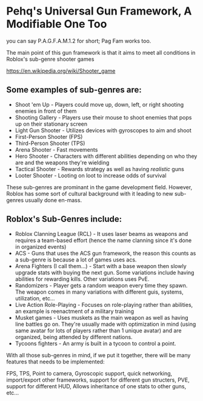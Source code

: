# Pehq's Universal Gun Framework, A Modifiable One Too

you can say P.A.G.F.A.M.1.2 for short; Pag Fam works too.

The main point of this gun framework is that it aims to meet all conditions in Roblox's sub-genre shooter games

https://en.wikipedia.org/wiki/Shooter_game
## Some examples of sub-genres are:

+ Shoot 'em Up - Players could move up, down, left, or right shooting enemies in front of them
+ Shooting Gallery - Players use their mouse to shoot enemies that pops up on their stationary screen
+ Light Gun Shooter - Utilizes devices with gyroscopes to aim and shoot
+ First-Person Shooter (FPS)
+ Third-Person Shooter (TPS)
+ Arena Shooter - Fast movements
+ Hero Shooter - Characters with different abilities depending on who they are and the weapons they're wielding
+ Tactical Shooter - Rewards strategy as well as having *realistic* guns
+ Looter Shooter - Looting on loot to increase odds of survival

These sub-genres are prominant in the game development field. However, Roblox has some sort of cultural background with it leading to new sub-genres usually done en-mass.

## Roblox's Sub-Genres include:
+ Roblox Clanning League (RCL) - It uses laser beams as weapons and requires a team-based effort (hence the name clanning since it's done in organized events)
+ ACS - Guns that uses the ACS gun framework, the reason this counts as a sub-genre is because a lot of games uses acs.
+ Arena Fighters (I call them...) - Start with a base weapon then slowly upgrade stats with buying the next gun. Some variations include having abilities for rewarding kills. Other variations uses PvE.
+ Randomizers - Player gets a random weapon every time they spawn. The weapon comes in many variations with different guis, systems, utilization, etc...
+ Live Action Role-Playing - Focuses on role-playing rather than abilities, an example is reenactment of a military training
+ Musket games - Uses muskets as the main weapon as well as having line battles go on. They're usually made with optimization in mind (using same avatar for lots of players rather than 1 unique avatar) and are organized, being attended by different nations.
+ Tycoons fighters - An army is built in a tycoon to control a point.

With all those sub-genres in mind, if we put it together, there will be many features that needs to be implemented:

FPS, TPS, Point to camera, Gyroscopic support, quick networking, import/export other frameworks, support for different gun structers, PVE, support for different HUD, Allows inheritance of one stats to other guns, etc...

